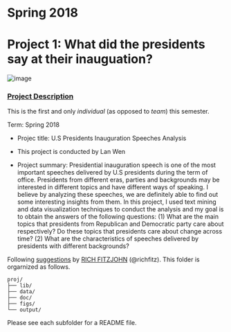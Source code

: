 # Spring 2018
# Project 1: What did the presidents say at their inauguation?

![image](figs/title.jpg)

### [Project Description](doc/)
This is the first and only *individual* (as opposed to *team*) this semester. 

Term: Spring 2018

+ Projec title: U.S Presidents Inauguration Speeches Analysis
+ This project is conducted by Lan Wen

+ Project summary: Presidential inauguration speech is one of the most important speeches delivered by U.S presidents during the term of office. Presidents from different eras, parties and backgrounds may be interested in different topics and have different ways of speaking. I believe by analyzing these speeches, we are definitely able to find out some interesting insights from them. In this project, I used text mining and data visualization techniques to conduct the analysis and my goal is to obtain the answers of the following questions:
  (1) What are the main topics that presidents from Republican and Democratic party care about respectively? Do these topics that presidents care about change across time?
  (2) What are the characteristics of speeches delivered by presidents with different backgrounds?

Following [suggestions](http://nicercode.github.io/blog/2013-04-05-projects/) by [RICH FITZJOHN](http://nicercode.github.io/about/#Team) (@richfitz). This folder is orgarnized as follows.

```
proj/
├── lib/
├── data/
├── doc/
├── figs/
└── output/
```

Please see each subfolder for a README file.
